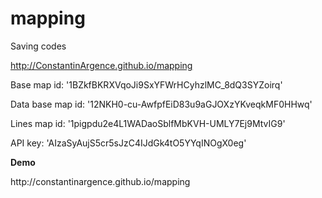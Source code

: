 # mapping
Saving codes

http://ConstantinArgence.github.io/mapping


<p> Base map id: '1BZkfBKRXVqoJi9SxYFWrHCyhzlMC_8dQ3SYZoirq'
<p> Data base map id: '12NKH0-cu-AwfpfEiD83u9aGJOXzYKveqkMF0HHwq'
<p> Lines map id: '1pigpdu2e4L1WADaoSblfMbKVH-UMLY7Ej9MtvIG9'


API key: 'AIzaSyAujS5cr5sJzC4IJdGk4tO5YYqINOgX0eg'
</br>

<b> Demo </b>
<p> http://constantinargence.github.io/mapping
</p>
